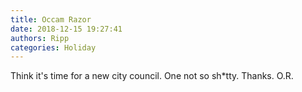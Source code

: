 ```yaml
---
title: Occam Razor
date: 2018-12-15 19:27:41
authors: Ripp
categories: Holiday
---
```


 Think it's time for a new city council.
One not so sh*tty.
Thanks.
O.R.